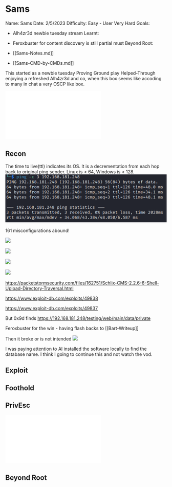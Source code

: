 # Sams 

Name: Sams
Date:  2/5/2023
Difficulty:  Easy - User Very Hard
Goals:  
- Alh4zr3d newbie tuesday stream
Learnt:
- Feroxbuster for content discovery is still partial must
Beyond Root:

- [[Sams-Notes.md]]
- [[Sams-CMD-by-CMDs.md]]

This started as a newbie tuesday Proving Ground play Helped-Through enjoying a refreshed Alh4zr3d and co, when this box seems like accoding to many in chat a very OSCP like box. 


![](Sams-map.excalidraw.md)

## Recon


The time to live(ttl) indicates its OS. It is a decrementation from each hop back to original ping sender. Linux is < 64, Windows is < 128.
![ping](OS-ProvingGrounds/Sams/Screenshots/ping.png)


161  misconfigurations abound!

![](samselloit.png)

![](testingdirectory.png)

![](samspcsmb.png)

![](SCHLIXCMS.png)



https://packetstormsecurity.com/files/162751/Schlix-CMS-2.2.6-6-Shell-Upload-Directory-Traversal.html

https://www.exploit-db.com/exploits/49838

https://www.exploit-db.com/exploits/49837

But 0x9d finds https://192.168.181.248/testing/web/main/data/private

Feroxbuster for the win - having flash backs to [[Bart-Writeup]]

Then it broke or is not intended
![](sadscriptandhappyal.png)

I was paying attention to Al installed the software locally to find the database name. I think I going to continue this and not watch the vod.

## Exploit

## Foothold

## PrivEsc

![](Sams-map.excalidraw.md)

## Beyond Root


